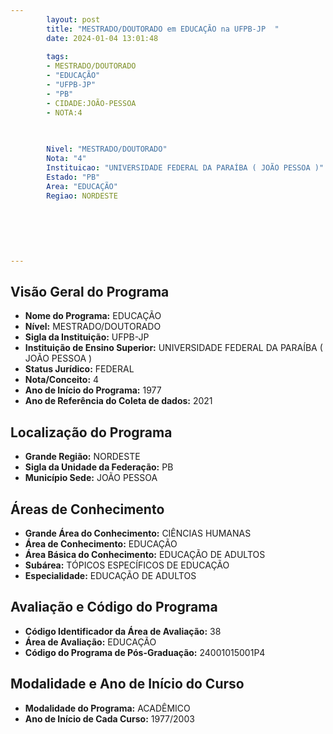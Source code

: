 ```yaml
---
        layout: post
        title: "MESTRADO/DOUTORADO em EDUCAÇÃO na UFPB-JP  "
        date: 2024-01-04 13:01:48
     
        tags:
        - MESTRADO/DOUTORADO
        - "EDUCAÇÃO"
        - "UFPB-JP"
        - "PB"
        - CIDADE:JOÃO-PESSOA
        - NOTA:4
        
       

        Nivel: "MESTRADO/DOUTORADO"
        Nota: "4"
        Instituicao: "UNIVERSIDADE FEDERAL DA PARAÍBA ( JOÃO PESSOA )"
        Estado: "PB"
        Area: "EDUCAÇÃO"
        Regiao: NORDESTE
        
        
        
        
        
        
---
```

## Visão Geral do Programa
- **Nome do Programa:** EDUCAÇÃO
- **Nível:** MESTRADO/DOUTORADO
- **Sigla da Instituição:** UFPB-JP
- **Instituição de Ensino Superior:** UNIVERSIDADE FEDERAL DA PARAÍBA ( JOÃO PESSOA )
- **Status Jurídico:** FEDERAL
- **Nota/Conceito:** 4
- **Ano de Início do Programa:** 1977
- **Ano de Referência do Coleta de dados:** 2021

## Localização do Programa
- **Grande Região:** NORDESTE
- **Sigla da Unidade da Federação:** PB
- **Município Sede:** JOÃO PESSOA

## Áreas de Conhecimento
- **Grande Área do Conhecimento:** CIÊNCIAS HUMANAS
- **Área de Conhecimento:** EDUCAÇÃO
- **Área Básica do Conhecimento:** EDUCAÇÃO DE ADULTOS
- **Subárea:** TÓPICOS ESPECÍFICOS DE EDUCAÇÃO
- **Especialidade:** EDUCAÇÃO DE ADULTOS

## Avaliação e Código do Programa
- **Código Identificador da Área de Avaliação:** 38
- **Área de Avaliação:** EDUCAÇÃO
- **Código do Programa de Pós-Graduação:** 24001015001P4


## Modalidade e Ano de Início do Curso
- **Modalidade do Programa:** ACADÊMICO
- **Ano de Início de Cada Curso:** 1977/2003
